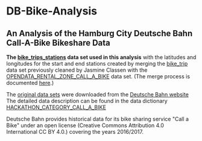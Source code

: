 # DB-Bike-Analysis
## An Analysis of the Hamburg City Deutsche Bahn Call-A-Bike Bikeshare Data

**The [bike_trips_stations](https://drive.google.com/file/d/1UW1rEPju8j20lkNqWpNhkGM7XvhRzNPJ/view?usp=share_link) data set used in this analysis** with the latitudes and longitudes for the start and end stations created by merging the [bike_trip](https://drive.google.com/file/d/1g5XCMDM2Ze7vzF_NEvmNetiKHopF2lyQ/view) data set previously cleaned by Jasmine Classen with the [OPENDATA_RENTAL_ZONE_CALL_A_BIKE](https://github.com/eekevall/LC-Rhein-Main-Hackathon/blob/main/Original_DB_Data/OPENDATA_RENTAL_ZONE_CALL_A_BIKE.csv) data set. (The merge process is documented [here](https://github.com/eekevall/DB-Bikeshare-Analysis/blob/main/Scripts/Deutsche_Bahn_Data_Set.ipynb).) 

The [original data sets](https://github.com/eekevall/LC-Rhein-Main-Hackathon/tree/main/Original_DB_Data) were downloaded from the [Deutsche Bahn website](https://data.deutschebahn.com/dataset/data-call-a-bike.html) The detailed data description can be found in the data dictionary [HACKATHON_CATEGORY_CALL_A_BIKE](https://github.com/eekevall/LC-Rhein-Main-Hackathon/blob/main/HACKATHON_CATEGORY_CALL_A_BIKE.pdf)

Deutsche Bahn provides historical data for its bike sharing service "Call a Bike" under an open license (Creative Commons Attribution 4.0 International CC BY 4.0.) covering the years 2016/2017.

